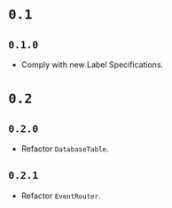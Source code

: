 # `0.1`
## `0.1.0`
- Comply with new Label Specifications.

# `0.2`
## `0.2.0`
- Refactor `DatabaseTable`.
## `0.2.1`
- Refactor `EventRouter`.